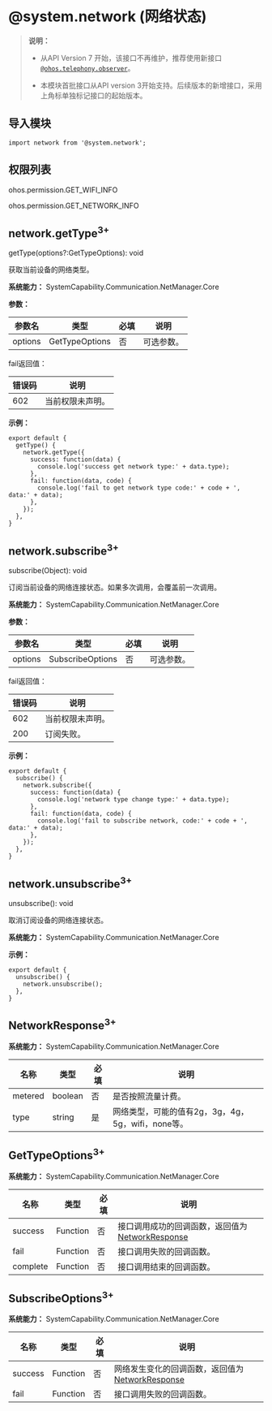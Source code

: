 # @system.network (网络状态)

> **说明：**
> - 从API Version 7 开始，该接口不再维护，推荐使用新接口[`@ohos.telephony.observer`](js-apis-observer.md)。
>
> - 本模块首批接口从API version 3开始支持。后续版本的新增接口，采用上角标单独标记接口的起始版本。


## 导入模块


```
import network from '@system.network';
```


## 权限列表

ohos.permission.GET_WIFI_INFO

ohos.permission.GET_NETWORK_INFO


## network.getType<sup>3+</sup>

getType(options?:GetTypeOptions): void

获取当前设备的网络类型。

**系统能力：** SystemCapability.Communication.NetManager.Core

**参数：**

| 参数名 | 类型 | 必填 | 说明 |
| -------- | -------- | -------- | -------- |
| options | GetTypeOptions | 否 | 可选参数。 |

fail返回值：

| 错误码 | 说明 |
| -------- | -------- |
| 602 | 当前权限未声明。 |

**示例：**

```
export default {    
  getType() {        
    network.getType({            
      success: function(data) {                
        console.log('success get network type:' + data.type);            
      },            
      fail: function(data, code) {                
        console.log('fail to get network type code:' + code + ', data:' + data);            
      },
    });    
  },
}
```


## network.subscribe<sup>3+</sup>

subscribe(Object): void

订阅当前设备的网络连接状态。如果多次调用，会覆盖前一次调用。

**系统能力：** SystemCapability.Communication.NetManager.Core

**参数：**

| 参数名 | 类型 | 必填 | 说明 |
| -------- | -------- | -------- | -------- |
| options | SubscribeOptions | 否 | 可选参数。 |

fail返回值：

| 错误码 | 说明 |
| -------- | -------- |
| 602 | 当前权限未声明。 |
| 200 | 订阅失败。 |

**示例：**

```
export default {    
  subscribe() {        
    network.subscribe({            
      success: function(data) {                
        console.log('network type change type:' + data.type);            
      },            
      fail: function(data, code) {                
        console.log('fail to subscribe network, code:' + code + ', data:' + data);            
      },
    });    
  },
}
```


## network.unsubscribe<sup>3+</sup>

unsubscribe(): void

取消订阅设备的网络连接状态。

**系统能力：** SystemCapability.Communication.NetManager.Core

**示例：**

```
export default {    
  unsubscribe() {        
    network.unsubscribe();    
  },
}
```


## NetworkResponse<sup>3+</sup>

**系统能力：** SystemCapability.Communication.NetManager.Core

| 名称 | 类型 | 必填 | 说明 |
| -------- | -------- | -------- | -------- |
| metered | boolean | 否 |是否按照流量计费。 |
| type | string | 是|网络类型，可能的值有2g，3g，4g，5g，wifi，none等。 |

## GetTypeOptions<sup>3+</sup>

**系统能力：** SystemCapability.Communication.NetManager.Core

| 名称 | 类型 | 必填 | 说明 |
| -------- | -------- | -------- | -------- |
| success | Function | 否 | 接口调用成功的回调函数，返回值为[NetworkResponse](#networkresponse) |
| fail | Function | 否 | 接口调用失败的回调函数。 |
| complete | Function | 否 | 接口调用结束的回调函数。 |

## SubscribeOptions<sup>3+</sup>

**系统能力：** SystemCapability.Communication.NetManager.Core

| 名称 | 类型 | 必填 | 说明 |
| -------- | -------- | -------- | -------- |
| success | Function | 否 | 网络发生变化的回调函数，返回值为[NetworkResponse](#networkresponse) |
| fail | Function | 否 | 接口调用失败的回调函数。 |